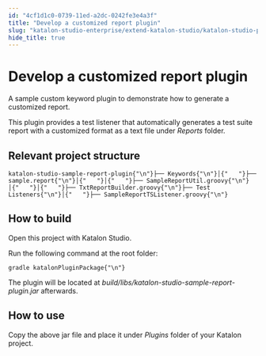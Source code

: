 ```yaml
---
id: "4cf1d1c0-0739-11ed-a2dc-0242fe3e4a3f"
title: "Develop a customized report plugin"
slug: "katalon-studio-enterprise/extend-katalon-studio/katalon-studio-plugins/develop-a-customized-report-plugin"
hide_title: true
---
```

    

# <a id="id" class="anchor_top_offset"/><a id="ariaid-title1" class="anchor_top_offset"/>Develop a customized report plugin

    
      
<p xmlns="http://www.w3.org/1999/xhtml" className="p">A sample custom keyword plugin to demonstrate how to generate a   customized report.</p> 
      
<p xmlns="http://www.w3.org/1999/xhtml" className="p">This plugin provides a test listener that automatically   generates a test suite report with a customized format as a text   file under <em className="ph i">Reports</em> folder.</p> 
    
  
    

## <a id="id_1" class="anchor_top_offset"/>Relevant project structure

    
              
<pre xmlns="http://www.w3.org/1999/xhtml" className="pre codeblock"><code>katalon-studio-sample-report-plugin{"\n"}├── Keywords{"\n"}│{"   "}├── sample.report{"\n"}│{"   "}│{"   "}├── SampleReportUtil.groovy{"\n"}│{"   "}│{"   "}├── TxtReportBuilder.groovy{"\n"}├── Test Listeners{"\n"}│{"   "}├── SampleReportTSListener.groovy{"\n"}</code></pre> 
          
  
    

## <a id="id_2" class="anchor_top_offset"/>How to build

    
      
<p xmlns="http://www.w3.org/1999/xhtml" className="p">Open this project with Katalon Studio.</p> 
      
<p xmlns="http://www.w3.org/1999/xhtml" className="p">Run the following command at the root folder:</p> 
              
<pre xmlns="http://www.w3.org/1999/xhtml" className="pre codeblock"><code>gradle katalonPluginPackage{"\n"}</code></pre> 
            
<p xmlns="http://www.w3.org/1999/xhtml" className="p">The plugin will be located at   <em className="ph i">build/libs/katalon-studio-sample-report-plugin.jar</em>   afterwards.</p> 
    
  
    

## <a id="id_3" class="anchor_top_offset"/>How to use

    
      
<p xmlns="http://www.w3.org/1999/xhtml" className="p">Copy the above jar file and place it under <em className="ph i">Plugins</em>   folder of your Katalon project.</p> 
    
  
